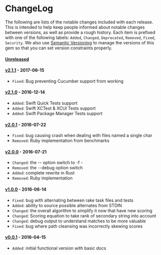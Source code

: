 # ChangeLog

The following are lists of the notable changes included with each release.
This is intended to help keep people informed about notable changes between
versions, as well as provide a rough history. Each item is prefixed with
one of the following labels: `Added`, `Changed`, `Deprecated`,
`Removed`, `Fixed`, `Security`. We also use [Semantic
Versioning](http://semver.org) to manage the versions of this gem so
that you can set version constraints properly.

#### [Unreleased][unreleased]

#### [v2.1.1][v2.1.1] - 2017-06-15

* `Fixed`: Bug preventing Cucumber support from working

#### [v2.1.0][v2.1.0] - 2016-12-14

* `Added`: Swift Quick Tests support
* `Added`: Swift XCTest & XCUI Tests support
* `Added`: Swift Package Manager Tests support

#### [v2.0.1][v2.0.1] - 2016-07-22

* `Fixed`: bug causing crash when dealing with files named a single char
* `Removed`: Ruby implementation from benchmarks

#### [v2.0.0][v2.0.0] - 2016-07-21

* `Changed`: the -- option switch to -f -
* `Removed`: the --debug option switch
* `Added`: complete rewrite in Rust
* `Removed`: Ruby implementation

#### [v1.0.0][v1.0.0] - 2016-06-14

* `Fixed`: bug with alternating between rake task files and tests
* `Added`: ability to source possible alternates from STDIN
* `Changed`: the overall algorithm to simplify it now that have new scoring
* `Changed`: Scoring equation to take rank of secondary string into account
* `Changed`: debug output to understand matches to be more valuable
* `Fixed`: bug where path cleansing was incorrectly skewing scores

#### [v0.0.1][v0.0.1] - 2016-04-15

* `Added`: initial functional version with basic docs

[unreleased]: https://github.com/cyphactor/alt/compare/v2.1.1...HEAD
[v0.0.1]: https://github.com/cyphactor/alt/compare/7c9b152...v0.0.1
[v1.0.0]: https://github.com/cyphactor/alt/compare/v0.0.1...v1.0.0
[v2.0.0]: https://github.com/cyphactor/alt/compare/v1.0.0...v2.0.0
[v2.0.1]: https://github.com/cyphactor/alt/compare/v2.0.0...v2.0.1
[v2.1.0]: https://github.com/cyphactor/alt/compare/v2.0.1...v2.1.0
[v2.1.1]: https://github.com/cyphactor/alt/compare/v2.1.0...v2.1.1

